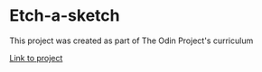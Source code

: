 # Etch-a-sketch

This project was created as part of The Odin Project's curriculum

[Link to project]

[Link to project]: https://andychen3.github.io/Etch-a-sketch/

